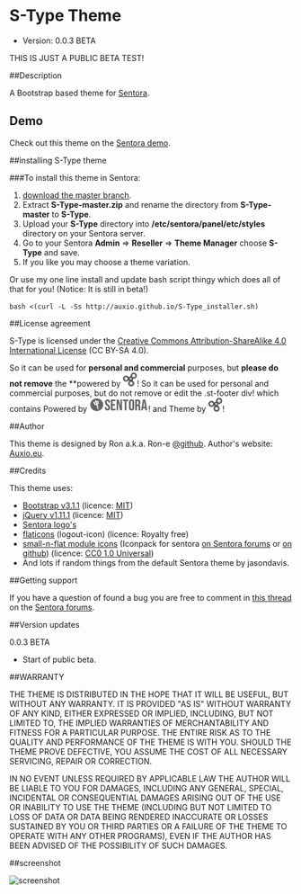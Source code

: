 # S-Type Theme
* Version: 0.0.3 BETA 

THIS IS JUST A PUBLIC BETA TEST!

##Description

A Bootstrap based theme for [Sentora](http://sentora.org/).

## Demo

Check out this theme on the [Sentora demo](http://sentora.ga).

##installing S-Type theme

###To install this theme in Sentora:
1. [download the master branch](https://github.com/auxio/S-Type/archive/master.zip).
2. Extract **S-Type-master.zip** and rename the directory from **S-Type-master** to **S-Type**.
3. Upload your **S-Type** directory into **/etc/sentora/panel/etc/styles** directory on your Sentora server.
4. Go to your Sentora **Admin** => **Reseller** => **Theme Manager** choose **S-Type** and save.
5. If you like you may choose a theme variation.

Or use my one line install and update bash script thingy which does all of that for you! (Notice: It is still in beta!)
```
bash <(curl -L -Ss http://auxio.github.io/S-Type_installer.sh)
```

##License agreement

S-Type is licensed under the [Creative Commons Attribution-ShareAlike 4.0 International License](https://creativecommons.org/licenses/by-sa/4.0/) (CC BY-SA 4.0).

So it can be used for **personal and commercial** purposes, but **please do not remove** the **powered by ![auxio](https://raw.githubusercontent.com/auxio/S-Type/master/img/logos/auxio-logo.png)!
So it can be used for personal and commercial purposes, but do not remove or edit the .st-footer div! which contains Powered by ![sentora](https://raw.githubusercontent.com/auxio/S-Type/master/img/logos/sentora_logo_sig.png)! and Theme by ![auxio](https://raw.githubusercontent.com/auxio/S-Type/master/img/logos/auxio-logo.png)!

##Author

This theme is designed by Ron a.k.a. Ron-e [@github](https://github.com/Ron-e).
Author's website: [Auxio.eu](http://auxio.eu/).

##Credits

This theme uses:
* [Bootstrap v3.1.1](http://getbootstrap.com) (licence: [MIT](https://github.com/twbs/bootstrap/blob/master/LICENSE))
* [jQuery v1.11.1](http://jquery.org) (licence: [MIT](https://github.com/twbs/bootstrap/blob/master/LICENSE))
* [Sentora logo's](https://github.com/sentora/art)
* [flaticons](http://flaticons.net/) (logout-icon) (licence: Royalty free)
* [small-n-flat module icons](http://paomedia.github.io/small-n-flat/) (Iconpack for sentora [on Sentora forums](https://github.com/auxio/small-n-flat-icon-pack) or [on github](http://forums.sentora.org/showthread.php?tid=1562&pid=10000#pid10000)) (licence: [CC0 1.0 Universal](https://github.com/paomedia/small-n-flat/blob/master/LICENSE))
* And lots if random things from the default Sentora theme by jasondavis.

##Getting support

If you have a question of found a bug you are free to comment in [this thread](http://forums.sentora.org/showthread.php?tid=1577) on the [Sentora forums](http://forums.sentora.org/).

##Version updates

0.0.3 BETA 
* Start of public beta.

##WARRANTY

THE THEME IS DISTRIBUTED IN THE HOPE THAT IT WILL BE USEFUL, BUT WITHOUT ANY WARRANTY. 
IT IS PROVIDED "AS IS" WITHOUT WARRANTY OF ANY KIND, EITHER EXPRESSED OR IMPLIED, INCLUDING, BUT NOT LIMITED TO, THE IMPLIED WARRANTIES OF MERCHANTABILITY AND FITNESS FOR A PARTICULAR PURPOSE. 
THE ENTIRE RISK AS TO THE QUALITY AND PERFORMANCE OF THE THEME IS WITH YOU. 
SHOULD THE THEME PROVE DEFECTIVE, YOU ASSUME THE COST OF ALL NECESSARY SERVICING, REPAIR OR CORRECTION.

IN NO EVENT UNLESS REQUIRED BY APPLICABLE LAW THE AUTHOR WILL BE LIABLE TO YOU FOR DAMAGES, 
INCLUDING ANY GENERAL, SPECIAL, INCIDENTAL OR CONSEQUENTIAL DAMAGES ARISING OUT OF THE USE OR INABILITY TO USE THE THEME 
(INCLUDING BUT NOT LIMITED TO LOSS OF DATA OR DATA BEING RENDERED INACCURATE OR LOSSES SUSTAINED BY YOU OR THIRD PARTIES OR A FAILURE OF THE THEME TO OPERATE WITH ANY OTHER PROGRAMS), 
EVEN IF THE AUTHOR HAS BEEN ADVISED OF THE POSSIBILITY OF SUCH DAMAGES.

##screenshot

![screenshot](http://i.imgur.com/SgYo9v3.png)
